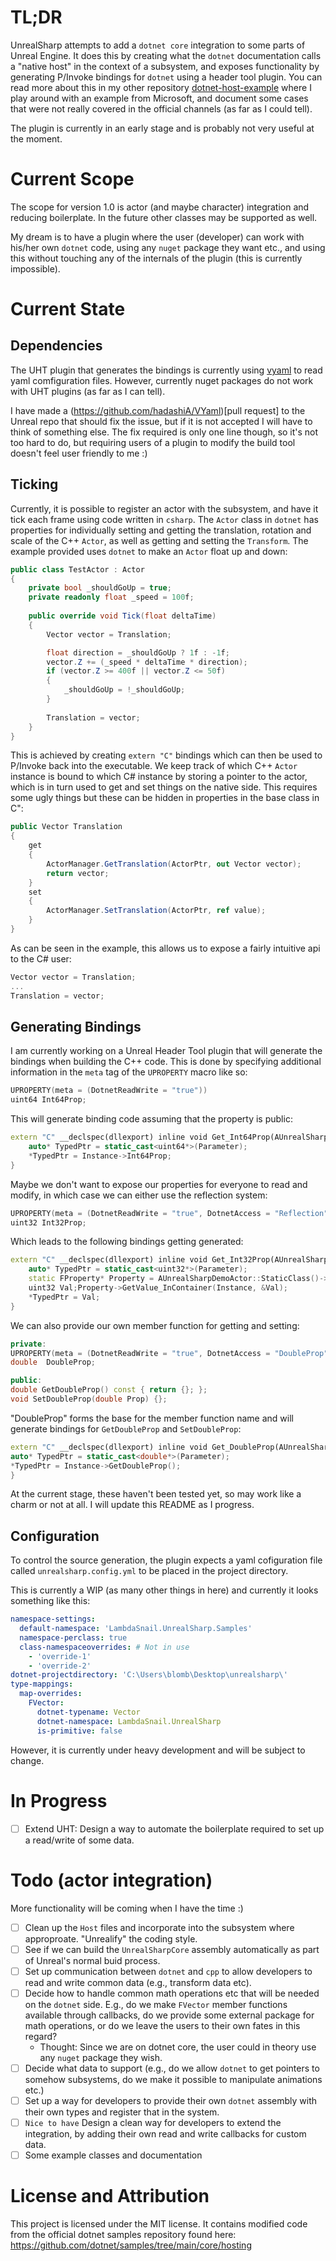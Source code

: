# TL;DR

UnrealSharp attempts to add a `dotnet core` integration to some parts of Unreal Engine. It does this by creating what the `dotnet` documentation calls a "native host" in the context of a subsystem, and exposes functionality by generating P/Invoke bindings for `dotnet` using a header tool plugin. You can read more about this in my other repository [dotnet-host-example](https://github.com/lambda-snail/dotnet-host-example) where I play around with an example from Microsoft, and document some cases that were not really covered in the official channels (as far as I could tell).

The plugin is currently in an early stage and is probably not very useful at the moment.

# Current Scope

The scope for version 1.0 is actor (and maybe character) integration and reducing boilerplate. In the future other classes may be supported as well.

My dream is to have a plugin where the user (developer) can work with his/her own `dotnet` code, using any `nuget` package they want etc., and using this without touching any of the internals of the plugin (this is currently impossible).

# Current State

## Dependencies

The UHT plugin that generates the bindings is currently using [vyaml](https://github.com/hadashiA/VYaml) to read yaml comfiguration files. However, currently nuget packages do not work with UHT plugins (as far as I can tell).

I have made a (https://github.com/hadashiA/VYaml)[pull request] to the Unreal repo that should fix the issue, but if it is not accepted I will have to think of something else. The fix required is only one line though, so it's not too hard to do, but requiring users of a plugin to modify the build tool doesn't feel user friendly to me :)

## Ticking

Currently, it is possible to register an actor with the subsystem, and have it tick each frame using code written in `csharp`. The `Actor` class in `dotnet` has properties for individually setting and getting the translation, rotation and scale of the C++ `Actor`, as well as getting and setting the `Transform`. The example provided uses `dotnet` to make an `Actor` float up and down:

```csharp
public class TestActor : Actor
{
    private bool _shouldGoUp = true;
    private readonly float _speed = 100f;
    
    public override void Tick(float deltaTime)
    {
        Vector vector = Translation;

        float direction = _shouldGoUp ? 1f : -1f;
        vector.Z += (_speed * deltaTime * direction);
        if (vector.Z >= 400f || vector.Z <= 50f)
        {
            _shouldGoUp = !_shouldGoUp;
        }
        
        Translation = vector;
    }
}
```

This is achieved by creating `extern "C"` bindings which can then be used to P/Invoke back into the executable. We keep track of which C++ `Actor` instance is bound to which C# instance by storing a pointer to the actor, which is in turn used to get and set things on the native side. This requires some ugly things but these can be hidden in properties in the base class in C":

```csharp
public Vector Translation
{
    get
    {
        ActorManager.GetTranslation(ActorPtr, out Vector vector);
        return vector;
    }
    set
    {
        ActorManager.SetTranslation(ActorPtr, ref value);
    }
}
```

As can be seen in the example, this allows us to expose a fairly intuitive api to the C# user:

```csharp
Vector vector = Translation;
...
Translation = vector;
```

## Generating Bindings

I am currently working on a Unreal Header Tool plugin that will generate the bindings when building the C++ code. This is done by specifying additional information in the `meta` tag of the `UPROPERTY` macro like so:

```c++
UPROPERTY(meta = (DotnetReadWrite = "true")) 
uint64 Int64Prop; 
``` 

This will generate binding code assuming that the property is public:

```c++
extern "C" __declspec(dllexport) inline void Get_Int64Prop(AUnrealSharpDemoActor const* Instance, void* Parameter) {
    auto* TypedPtr = static_cast<uint64*>(Parameter);
    *TypedPtr = Instance->Int64Prop;
}
```

Maybe we don't want to expose our properties for everyone to read and modify, in which case we can either use the reflection system:

```c++
UPROPERTY(meta = (DotnetReadWrite = "true", DotnetAccess = "Reflection")) 
uint32 Int32Prop;
```

Which leads to the following bindings getting generated:

```c++
extern "C" __declspec(dllexport) inline void Get_Int32Prop(AUnrealSharpDemoActor const* Instance, void* Parameter) {
    auto* TypedPtr = static_cast<uint32*>(Parameter);
    static FProperty* Property = AUnrealSharpDemoActor::StaticClass()->FindPropertyByName("Int32Prop");
    uint32 Val;Property->GetValue_InContainer(Instance, &Val);
    *TypedPtr = Val;
}
```

We can also provide our own member function for getting and setting:

```c++
private:
UPROPERTY(meta = (DotnetReadWrite = "true", DotnetAccess = "DoubleProp"))
double  DoubleProp;

public:
double GetDoubleProp() const { return {}; };
void SetDoubleProp(double Prop) {};
```

"DoubleProp" forms the base for the member function name and will generate bindings for `GetDoubleProp` and `SetDoubleProp`:

```c++
extern "C" __declspec(dllexport) inline void Get_DoubleProp(AUnrealSharpDemoActor const* Instance, void* Parameter) {
auto* TypedPtr = static_cast<double*>(Parameter);
*TypedPtr = Instance->GetDoubleProp();
}
```

At the current stage, these haven't been tested yet, so may work like a charm or not at all. I will update this README as I progress.

## Configuration

To control the source generation, the plugin expects a yaml cofiguration file called `unrealsharp.config.yml` to be placed in the project directory. 

This is currently a WIP (as many other things in here) and currently it looks something like this:

```yaml
namespace-settings:
  default-namespace: 'LambdaSnail.UnrealSharp.Samples'
  namespace-perclass: true
  class-namespaceoverrides: # Not in use
    - 'override-1'
    - 'override-2'
dotnet-projectdirectory: 'C:\Users\blomb\Desktop\unrealsharp\'
type-mappings:
  map-overrides:
    FVector:
      dotnet-typename: Vector
      dotnet-namespace: LambdaSnail.UnrealSharp
      is-primitive: false
```

However, it is currently under heavy development and will be subject to change.

# In Progress

- [ ] Extend UHT: Design a way to automate the boilerplate required to set up a read/write of some data.

# Todo (actor integration)

More functionality will be coming when I have the time :)

- [ ] Clean up the `Host` files and incorporate into the subsystem where approproate. "Unrealify" the coding style.
- [ ] See if we can build the `UnrealSharpCore` assembly automatically as part of Unreal's normal buid process.
- [ ] Set up communication between `dotnet` and `cpp` to allow developers to read and write common data (e.g., transform data etc).
- [ ] Decide how to handle common math operations etc that will be needed on the `dotnet` side. E.g., do we make `FVector` member functions available through callbacks, do we provide some external package for math operations, or do we leave the users to their own fates in this regard?
    - Thought: Since we are on dotnet core, the user could in theory use any `nuget` package they wish.
- [ ] Decide what data to support (e.g., do we allow `dotnet` to get pointers to somehow subsystems, do we make it possible to manipulate animations etc.)
- [ ] Set up a way for developers to provide their own `dotnet` assembly with their own types and register that in the system.
- [ ] `Nice to have` Design a clean way for developers to extend the integration, by adding their own read and write callbacks for custom data.
- [ ] Some example classes and documentation

# License and Attribution

This project is licensed under the MIT license. It contains modified code from the official dotnet samples repository found here: https://github.com/dotnet/samples/tree/main/core/hosting

